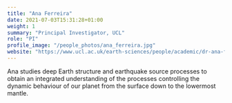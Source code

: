 ```yaml
---
title: "Ana Ferreira"
date: 2021-07-03T15:31:28+01:00
weight: 1
summary: "Principal Investigator, UCL"
role: "PI"
profile_image: "/people_photos/ana_ferreira.jpg"
website: "https://www.ucl.ac.uk/earth-sciences/people/academic/dr-ana-ferreira"
---
```


Ana studies deep Earth structure and earthquake source processes to obtain an integrated understanding of the processes controlling the dynamic behaviour of our planet from the surface down to the lowermost mantle.
